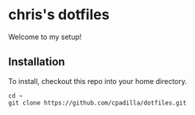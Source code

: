 # chris's dotfiles
Welcome to my setup!

## Installation
To install, checkout this repo into your home directory.
```
cd ~
git clone https://github.com/cpadilla/dotfiles.git
```
